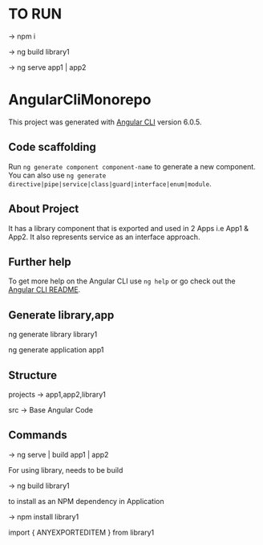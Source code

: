 # TO RUN


-> npm i

-> ng build library1

-> ng serve app1 | app2
# AngularCliMonorepo

This project was generated with [Angular CLI](https://github.com/angular/angular-cli) version 6.0.5.

## Code scaffolding

Run `ng generate component component-name` to generate a new component. You can also use `ng generate directive|pipe|service|class|guard|interface|enum|module`.

## About Project
It has a library component that is exported and used in 2 Apps i.e App1 & App2.
It also represents service as an interface approach.

## Further help

To get more help on the Angular CLI use `ng help` or go check out the [Angular CLI README](https://github.com/angular/angular-cli/blob/master/README.md).

## Generate library,app

ng generate library library1

ng generate application app1

## Structure

projects -> app1,app2,library1

src -> Base Angular Code

## Commands

-> ng serve | build app1 | app2

For using library, needs to be build


-> ng build library1


to install as an NPM dependency in Application


-> npm install library1


import { ANYEXPORTEDITEM } from library1

